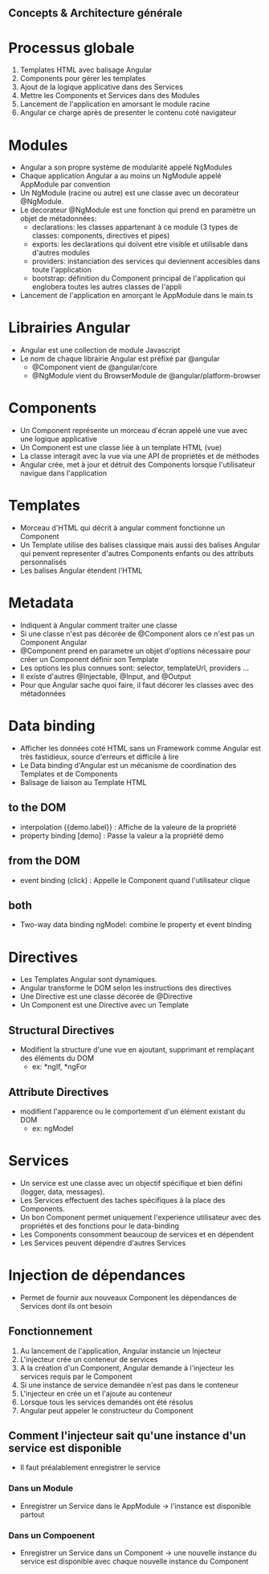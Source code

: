 ## Concepts & Architecture générale

# Processus globale
1. Templates HTML avec balisage Angular
2. Components pour gérer les templates
3. Ajout de la logique applicative dans des Services
4. Mettre les Components et Services dans des Modules
5. Lancement de l'application en amorsant le module racine
6. Angular ce charge après de presenter le contenu coté navigateur 


# Modules
* Angular a son propre système de modularité appelé NgModules
* Chaque application Angular a au moins un NgModule appelé AppModule par convention
* Un NgModule (racine ou autre) est une classe avec un decorateur @NgModule.
* Le decorateur @NgModule est une fonction qui prend en paramètre un objet de métadonnées:
    - declarations: les classes appartenant à ce module (3 types de classes: components, directives et pipes)
    - exports: les declarations qui doivent etre visible et utilisable dans d'autres modules
    - providers: instanciation des services qui deviennent accesibles dans toute l'application
    - bootstrap: définition du Component principal de l'application qui englobera toutes les autres classes de l'appli
* Lancement de l'application en amorçant le AppModule dans le main.ts


# Librairies Angular
* Angular est une collection de module Javascript
* Le nom de chaque librairie Angular est préfixé par @angular
    - @Component vient de @angular/core
    - @NgModule vient du BrowserModule de @angular/platform-browser


# Components
* Un Component représente un morceau d'écran appelé une vue avec une logique applicative
* Un Component est une classe liée à un template HTML (vue)
* La classe interagit avec la vue via une API de propriétés et de méthodes
* Angular crée, met à jour et détruit des Components lorsque l'utilisateur navigue dans l'application


# Templates
* Morceau d'HTML qui décrit à angular comment fonctionne un Component
* Un Template utilise des balises classique mais aussi des balises Angular qui penvent representer d'autres Components enfants ou des attributs personnalisés
* Les balises Angular étendent l'HTML


# Metadata
* Indiquent à Angular comment traiter une classe
* Si une classe n'est pas décorée de @Component alors ce n'est pas un Component Angular
* @Component prend en parametre un objet d'options nécessaire pour créer un Component définir son Template
* Les options les plus connues sont: selector, templateUrl, providers ...
* Il existe d'autres @Injectable, @Input, and @Output  
* Pour que Angular sache quoi faire, il faut décorer les classes avec des métadonnées


# Data binding
* Afficher les données coté HTML sans un Framework comme Angular est très fastidieux, source d'erreurs et difficile à lire
* Le Data binding d'Angular est un mécanisme de coordination des Templates et de Components
* Balisage de liaison au Template HTML
## to the DOM
* interpolation {{demo.label}} : Affiche de la valeure de la propriété
* property binding [demo] : Passe la valeur a la propriété demo
## from the DOM
* event binding (click) : Appelle le Component quand l'utilisateur clique
## both 
* Two-way data binding ngModel: combine le property et event binding


# Directives
* Les Templates Angular sont dynamiques. 
* Angular transforme le DOM selon les instructions des directives
* Une Directive est une classe décorée de @Directive
* Un Component est une Directive avec un Template
## Structural Directives
* Modifient la structure d'une vue en ajoutant, supprimant et remplaçant des éléments du DOM
    - ex: *ngIf, *ngFor
## Attribute Directives
*  modifient l'apparence ou le comportement d'un élément existant du DOM
    - ex: ngModel


# Services
* Un service est une classe avec un objectif spécifique et bien défini (logger, data, messages). 
* Les Services effectuent des taches spécifiques à la place des Components. 
* Un bon Component permet uniquement l'experience utilisateur avec des propriétés et des fonctions pour le data-binding
* Les Components consomment beaucoup de services et en dépendent
* Les Services peuvent dépendre d'autres Services

# Injection de dépendances
* Permet de fournir aux nouveaux Component les dépendances de Services dont ils ont besoin
## Fonctionnement
1. Au lancement de l'application, Angular instancie un Injecteur
2. L'injecteur crée un conteneur de services
3. A la création d'un Component, Angular demande à l'injecteur les services requis par le Component
4. Si une instance de service demandée n'est pas dans le conteneur
5. L'injecteur en crée un et l'ajoute au conteneur
6. Lorsque tous les services demandés ont été résolus
7. Angular peut appeler le constructeur du Component

## Comment l'injecteur sait qu'une instance d'un service est disponible
* Il faut préalablement enregistrer le service
### Dans un Module
* Enregistrer un Service dans le AppModule -> l'instance est disponible partout
### Dans un Compoenent
* Enregistrer un Service dans un Component -> une nouvelle instance du service est disponible avec chaque nouvelle instance du Component